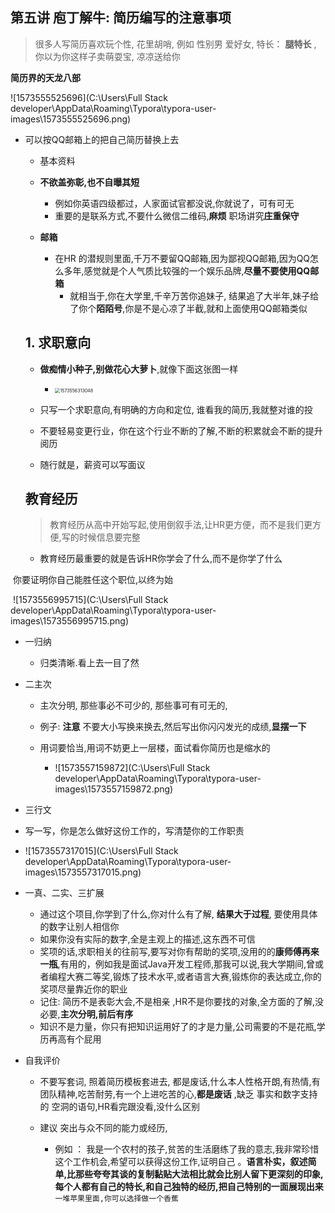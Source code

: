## 第五讲	庖丁解牛: 简历编写的注意事项



> 很多人写简历喜欢玩个性, 花里胡哨, 例如 性别男 爱好女, 特长： **腿特长** , 你以为你这样子卖萌耍宝, 凉凉送给你

**简历界的天龙八部**

![1573555525696](C:\Users\Full Stack developer\AppData\Roaming\Typora\typora-user-images\1573555525696.png)

+ 可以按QQ邮箱上的把自己简历替换上去

  +  基本资料 

    + **不欲盖弥彰,也不自曝其短**
      + 例如你英语四级都过，人家面试官都没说,你就说了，可有可无
      + 重要的是联系方式,不要什么微信二维码,**麻烦** 职场讲究**庄重保守**
    + **邮箱**
      + 在HR 的潜规则里面,千万不要留QQ邮箱,因为鄙视QQ邮箱,因为QQ怎么多年,感觉就是个人气质比较强的一个娱乐品牌,**尽量不要使用QQ邮箱**
        + 就相当于,你在大学里,千辛万苦你追妹子, 结果追了大半年,妹子给了你个**陌陌号**,你是不是心凉了半截,就和上面使用QQ邮箱类似

    

    ## 1. 求职意向

    + **做痴情小种子,别做花心大萝卜**,就像下面这张图一样
      + <img src="C:\Users\Full Stack developer\AppData\Roaming\Typora\typora-user-images\1573556313048.png" alt="1573556313048" style="zoom:50%;" />

    

    + 只写一个求职意向,有明确的方向和定位,  谁看我的简历,我就整对谁的投 
    + 不要轻易变更行业，你在这个行业不断的了解,不断的积累就会不断的提升阅历
    + 随行就是，薪资可以写面议

    ## 教育经历

    > 教育经历从高中开始写起,使用倒叙手法,让HR更方便，而不是我们更方便,写的时候信息要完整

    

  +  教育经历最重要的就是告诉HR你学会了什么,而不是你学了什么





​		你要证明你自己能胜任这个职位,以终为始

​	![1573556995715](C:\Users\Full Stack developer\AppData\Roaming\Typora\typora-user-images\1573556995715.png)

+ 一归纳

  + 归类清晰.看上去一目了然

+ 二主次

  + 主次分明, 那些事必不可少的, 那些事可有可无的,

  + 例子:   **注意** 不要大小写换来换去,然后写出你闪闪发光的成绩,**显摆一下**

  + 用词要恰当,用词不妨更上一层楼，面试看你简历也是缩水的

    + ![1573557159872](C:\Users\Full Stack developer\AppData\Roaming\Typora\typora-user-images\1573557159872.png)

    

+ 三行文

+ 写一写，你是怎么做好这份工作的，写清楚你的工作职责

+ ![1573557317015](C:\Users\Full Stack developer\AppData\Roaming\Typora\typora-user-images\1573557317015.png)

  



+ 一真、二实、三扩展

  + 通过这个项目,你学到了什么,你对什么有了解, **结果大于过程**, 要使用具体的数字让别人相信你
  + 如果你没有实际的数字,全是主观上的描述,这东西不可信
  + 奖项的话,求职相关的往前写,要写对你有帮助的奖项,没用的的**康师傅再来一瓶**,有用的，例如我是面试Java开发工程师,那我可以说,我大学期间,曾或者编程大赛二等奖,锻炼了技术水平,或者语言大赛,锻炼你的表达成立,你的奖项尽量靠近你的职业
  + 记住: 简历不是表彰大会,不是相亲 ,HR不是你要找的对象,全方面的了解,没必要,**主次分明,前后有序**
  + 知识不是力量，你只有把知识运用好了的才是力量,公司需要的不是花瓶,学历再高有个屁用

+ 自我评价

  + 不要写套词, 照着简历模板套进去, 都是废话,什么本人性格开朗,有热情,有团队精神,吃苦耐劳,有一个上进吃苦的心,**都是废话**  ,缺乏 事实和数字支持的 空洞的语句,HR看完跟没看,没什么区别

  + 建议 突出与众不同的能力或经历, 

    + 例如 ： 我是一个农村的孩子,贫苦的生活磨练了我的意志,我非常珍惜这个工作机会,希望可以获得这份工作,证明自己 。**语言朴实，叙述简单,比那些夸夸其谈的复制黏贴大法相比就会比别人留下更深刻的印象, 每个人都有自己的特长,和自己独特的经历,把自己特别的一面展现出来**   `一堆苹果里面,你可以选择做一个香蕉` 

      